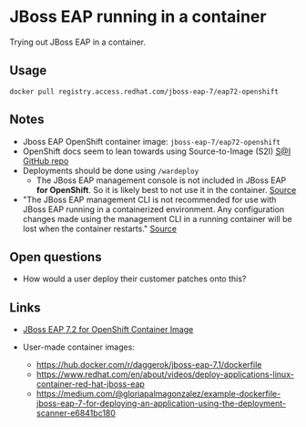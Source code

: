 # JBoss EAP running in a container

Trying out JBoss EAP in a container.

## Usage

```shell
docker pull registry.access.redhat.com/jboss-eap-7/eap72-openshift
```

## Notes

- Jboss EAP OpenShift container image: `jboss-eap-7/eap72-openshift`
- OpenShift docs seem to lean towards using Source-to-Image (S2I) [S@I GitHub repo](https://github.com/openshift/source-to-image)
- Deployments should be done using `/wardeploy`
  - The JBoss EAP management console is not included in JBoss EAP **for OpenShift**. So it is likely best to not use it in the container. [Source](https://access.redhat.com/documentation/en-us/red_hat_jboss_enterprise_application_platform/7.2/html-single/getting_started_with_jboss_eap_for_openshift_container_platform/index)
- "The JBoss EAP management CLI is not recommended for use with JBoss EAP running in a containerized environment. Any configuration changes made using the management CLI in a running container will be lost when the container restarts." [Source](https://access.redhat.com/documentation/en-us/red_hat_jboss_enterprise_application_platform/7.2/html-single/getting_started_with_jboss_eap_for_openshift_container_platform/index)

## Open questions

- How would a user deploy their customer patches onto this?

## Links

- [JBoss EAP 7.2 for OpenShift Container Image](https://access.redhat.com/containers/?extIdCarryOver=true&sc_cid=701f2000001Css5AAC&tab=images&get-method=unauthenticated#/registry.access.redhat.com/jboss-eap-7/eap72-openshift)

- User-made container images:
  - https://hub.docker.com/r/daggerok/jboss-eap-7.1/dockerfile
  - https://www.redhat.com/en/about/videos/deploy-applications-linux-container-red-hat-jboss-eap
  - https://medium.com/@gloriapalmagonzalez/example-dockerfile-jboss-eap-7-for-deploying-an-application-using-the-deployment-scanner-e6841bc180
